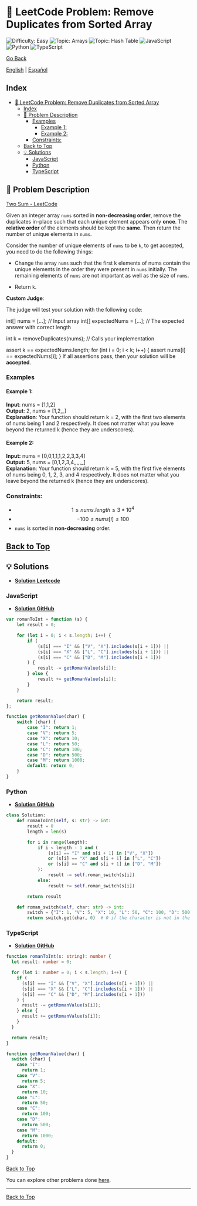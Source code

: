 # 🤔 LeetCode Problem: Remove Duplicates from Sorted Array
![Difficulty: Easy](https://img.shields.io/badge/Difficulty-Easy-brightgreen)
![Topic: Arrays](https://img.shields.io/badge/Topic-Arrays-blue)
![Topic: Hash Table](https://img.shields.io/badge/Topic-Hash_Table-blue)
![JavaScript](https://img.shields.io/badge/JavaScript-F7DF1E?logo=javascript&logoColor=black)
![Python](https://img.shields.io/badge/Python-3776AB?logo=python&logoColor=white)
![TypeScript](https://img.shields.io/badge/TypeScript-3178C6?logo=typescript&logoColor=white)

[Go Back](../README.md)

[English](./26.RemoveDuplicatesFromSortedArray.md) | [Español](./26.RemoveDuplicatesFromSortedArray-es.md)

## Index
- [🤔 LeetCode Problem: Remove Duplicates from Sorted Array](#-leetcode-problem-remove-duplicates-from-sorted-array)
  - [Index](#index)
  - [📖 Problem Description](#-problem-description)
    - [Examples](#examples)
      - [Example 1:](#example-1)
      - [Example 2:](#example-2)
    - [Constraints:](#constraints)
  - [Back to Top](#back-to-top)
  - [💡 Solutions](#-solutions)
    - [JavaScript](#javascript)
    - [Python](#python)
    - [TypeScript](#typescript)

## 📖 Problem Description

[Two Sum - LeetCode](https://leetcode.com/problems/remove-duplicates-from-sorted-array/description/)

Given an integer array `nums` sorted in **non-decreasing order**, remove the duplicates in-place such that each unique element appears only **once**. The **relative order** of the elements should be kept the **same**. Then return the number of unique elements in `nums`.

Consider the number of unique elements of `nums` to be `k`, to get accepted, you need to do the following things:

- Change the array `nums` such that the first k elements of nums contain the unique elements in the order they were present in `nums` initially. The remaining elements of `nums` are not important as well as the size of `nums`.

- Return `k`.

**Custom Judge**:

The judge will test your solution with the following code:

int[] nums = [...]; // Input array
int[] expectedNums = [...]; // The expected answer with correct length

int k = removeDuplicates(nums); // Calls your implementation

assert k == expectedNums.length;
for (int i = 0; i < k; i++) {
    assert nums[i] == expectedNums[i];
}
If all assertions pass, then your solution will be **accepted**.

### Examples

#### Example 1:
**Input**: nums = [1,1,2]<br>
**Output**: 2, nums = [1,2,_]<br>
**Explanation**: Your function should return k = 2, with the first two elements of nums being 1 and 2 respectively.
It does not matter what you leave beyond the returned k (hence they are underscores).


#### Example 2:
**Input:** nums = [0,0,1,1,1,2,2,3,3,4]<br>
**Output:** 5, nums = [0,1,2,3,4,_,_,_,_,_]<br>
**Explanation**: Your function should return k = 5, with the first five elements of nums being 0, 1, 2, 3, and 4 respectively.
It does not matter what you leave beyond the returned k (hence they are underscores).


### Constraints:

- $$1 \leq nums.length \leq 3 * 10^4$$
- $$-100 \leq nums[i] \leq 100$$
- `nums` is sorted in **non-decreasing** order.

[Back to Top](#index)
---

## 💡 Solutions

- **[Solution Leetcode](https://leetcode.com/problems/remove-duplicates-from-sorted-array/solutions/6532218/two-pointers-solution-by-danielpaez-dev-vweu/)**


### JavaScript
- **[Solution GitHub](../solutions/JavaScript/13.RomanToInteger.js)**
```javascript
var romanToInt = function (s) {
    let result = 0;

    for (let i = 0; i < s.length; i++) {
        if (
            (s[i] === "I" && ["V", "X"].includes(s[i + 1])) ||
            (s[i] === "X" && ["L", "C"].includes(s[i + 1])) ||
            (s[i] === "C" && ["D", "M"].includes(s[i + 1]))
        ) {
            result -= getRomanValue(s[i]);
        } else {
            result += getRomanValue(s[i]);
        }
    }

    return result;
};

function getRomanValue(char) {
    switch (char) {
        case "I": return 1;
        case "V": return 5;
        case "X": return 10;
        case "L": return 50;
        case "C": return 100;
        case "D": return 500;
        case "M": return 1000;
        default: return 0;
    }
}
```

### Python
- **[Solution GitHub](../solutions/Python/13.RomanToInteger.py)**
```python
class Solution:
    def romanToInt(self, s: str) -> int:
        result = 0
        length = len(s)

        for i in range(length):
            if i < length - 1 and (
                (s[i] == "I" and s[i + 1] in ["V", "X"])
                or (s[i] == "X" and s[i + 1] in ["L", "C"])
                or (s[i] == "C" and s[i + 1] in ["D", "M"])
            ):
                result -= self.roman_switch(s[i])
            else:
                result += self.roman_switch(s[i])

        return result

    def roman_switch(self, char: str) -> int:
        switch = {"I": 1, "V": 5, "X": 10, "L": 50, "C": 100, "D": 500, "M": 1000}
        return switch.get(char, 0)  # 0 if the character is not in the dictionary

```

### TypeScript
- **[Solution GitHub](../solutions/TypeScript/13.RomanToInteger.ts)**
```typescript
function romanToInt(s: string): number {
  let result: number = 0;

  for (let i: number = 0; i < s.length; i++) {
    if (
      (s[i] === "I" && ["V", "X"].includes(s[i + 1])) ||
      (s[i] === "X" && ["L", "C"].includes(s[i + 1])) ||
      (s[i] === "C" && ["D", "M"].includes(s[i + 1]))
    ) {
      result -= getRomanValue(s[i]);
    } else {
      result += getRomanValue(s[i]);
    }
  }

  return result;
}

function getRomanValue(char) {
  switch (char) {
    case "I":
      return 1;
    case "V":
      return 5;
    case "X":
      return 10;
    case "L":
      return 50;
    case "C":
      return 100;
    case "D":
      return 500;
    case "M":
      return 1000;
    default:
      return 0;
  }
}

```
[Back to Top](#index)

You can explore other problems done [here](https://github.com/Daniel-Paez-Rojas/leetcode.git).

---


[Back to Top](#index)
